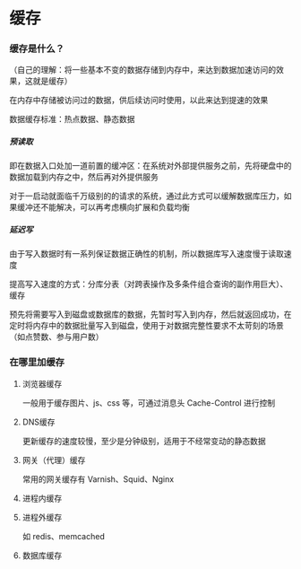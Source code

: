 # 缓存

### 缓存是什么？

（自己的理解：将一些基本不变的数据存储到内存中，来达到数据加速访问的效果，这就是缓存）

在内存中存储被访问过的数据，供后续访问时使用，以此来达到提速的效果

数据缓存标准：热点数据、静态数据

##### 预读取

即在数据入口处加一道前置的缓冲区：在系统对外部提供服务之前，先将硬盘中的数据加载到内存之中，然后再对外提供服务

对于一启动就面临千万级别的的请求的系统，通过此方式可以缓解数据库压力，如果缓冲还不能解决，可以再考虑横向扩展和负载均衡

##### 延迟写

由于写入数据时有一系列保证数据正确性的机制，所以数据库写入速度慢于读取速度

提高写入速度的方式：分库分表（对跨表操作及多条件组合查询的副作用巨大）、缓存

预先将需要写入到磁盘或数据库的数据，先暂时写入到内存，然后就返回成功，在定时将内存中的数据批量写入到磁盘，使用于对数据完整性要求不太苛刻的场景（如点赞数、参与用户数）

### 在哪里加缓存

1. 浏览器缓存

   一般用于缓存图片、js、css 等，可通过消息头 Cache-Control 进行控制

2. DNS缓存

   更新缓存的速度较慢，至少是分钟级别，适用于不经常变动的静态数据

3. 网关（代理）缓存

   常用的网关缓存有 Varnish、Squid、Nginx

4. 进程内缓存

5. 进程外缓存

   如 redis、memcached

6. 数据库缓存